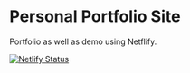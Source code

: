 # Personal Portfolio Site

Portfolio as well as demo using Netflify. 

[![Netlify Status](https://api.netlify.com/api/v1/badges/b064a470-7708-4114-99f5-0c2771fb8cc0/deploy-status)](https://app.netlify.com/sites/jimbennettdev/deploys)